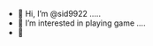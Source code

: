 - 👋 Hi, I’m @sid9922 .....
- 👀 I’m interested in playing game ....
- 👋

<!---
sid9922/sid9922 is a ✨ special ✨ repository because its `README.md` (this file) appears on your GitHub profile.
You can click the Preview link to take a look at your changes.
--->
